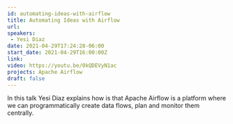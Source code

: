 ```yaml
---
id: automating-ideas-with-airflow
title: Automating Ideas with Airflow
url: 
speakers:
 - Yesi Diaz
date: 2021-04-29T17:24:28-06:00
start_date: 2021-04-29T16:00:00Z
link:  
video: https://youtu.be/0kQDEVyN1ac
projects: Apache Airflow 
draft: false
---
```


In this talk Yesi Diaz explains how is that Apache Airflow is a platform where we can programmatically create data flows, plan and monitor them centrally.

